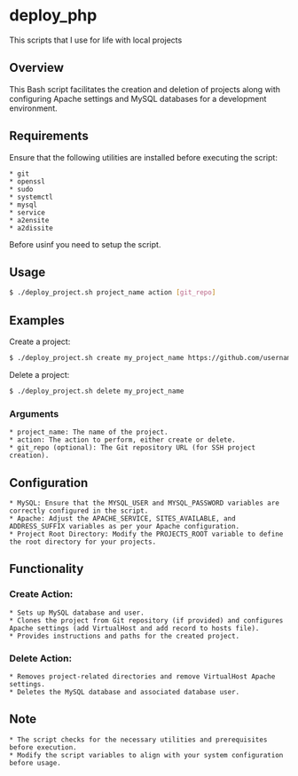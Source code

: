 # deploy_php
This scripts that I use for life with local projects

## Overview

This Bash script facilitates the creation and deletion of projects along with configuring Apache settings and MySQL databases for a development environment.

## Requirements

Ensure that the following utilities are installed before executing the script:

    * git
    * openssl
    * sudo
    * systemctl
    * mysql
    * service
    * a2ensite
    * a2dissite

Before usinf you need to setup the script.

## Usage

```bash
$ ./deploy_project.sh project_name action [git_repo]
```

## Examples

Create a project:

```bash
$ ./deploy_project.sh create my_project_name https://github.com/username/my_project.git
```

Delete a project:
```bash
$ ./deploy_project.sh delete my_project_name
```

### Arguments

    * project_name: The name of the project.
    * action: The action to perform, either create or delete.
    * git_repo (optional): The Git repository URL (for SSH project creation).

## Configuration

    * MySQL: Ensure that the MYSQL_USER and MYSQL_PASSWORD variables are correctly configured in the script.
    * Apache: Adjust the APACHE_SERVICE, SITES_AVAILABLE, and ADDRESS_SUFFIX variables as per your Apache configuration.
    * Project Root Directory: Modify the PROJECTS_ROOT variable to define the root directory for your projects.

## Functionality

### Create Action:
    * Sets up MySQL database and user.
    * Clones the project from Git repository (if provided) and configures Apache settings (add VirtualHost and add record to hosts file).
    * Provides instructions and paths for the created project.

### Delete Action:
    * Removes project-related directories and remove VirtualHost Apache settings.
    * Deletes the MySQL database and associated database user.

## Note

    * The script checks for the necessary utilities and prerequisites before execution.
    * Modify the script variables to align with your system configuration before usage.
